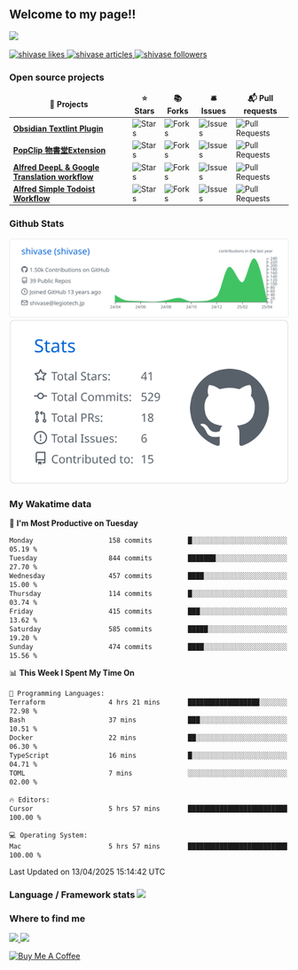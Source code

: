 
<h2>Welcome to my page!!</h2>

![](https://komarev.com/ghpvc/?username=shivase&color=red)

<p>
  <a href="https://zenn.dev/shivase">
    <img src="https://zenn.badge.nikaera.com/s/shivase/likes?style=flat-square" alt="shivase likes" />
  </a>
  <a href="https://zenn.dev/shivase/articles">
    <img src="https://zenn.badge.nikaera.com/s/shivase/articles?style=flat-square" alt="shivase articles" />
  </a>
  <a href="https://zenn.dev/shivase/followers">
    <img src="https://zenn.badge.nikaera.com/s/shivase/followers?style=flat-square" alt="shivase followers" />
  </a>
</p>

<h3>Open source projects</h3>
<table>
  <thead align="center">
    <tr border: none;>
      <td><b>🎁 Projects</b></td>
      <td><b>⭐ Stars</b></td>
      <td><b>📚 Forks</b></td>
      <td><b>🛎 Issues</b></td>
      <td><b>📬 Pull requests</b></td>
    </tr>
  </thead>
  <tbody>
    <tr>
      <td><a href="https://github.com/shivase/obsidian-textlint"><b>Obsidian Textlint Plugin</b></a></td>
      <td><img alt="Stars" src="https://img.shields.io/github/stars/shivase/obsidian-textlint?style=flat-square&labelColor=343b41"/></td>
      <td><img alt="Forks" src="https://img.shields.io/github/forks/shivase/obsidian-textlint?style=flat-square&labelColor=343b41"/></td>
      <td><img alt="Issues" src="https://img.shields.io/github/issues/shivase/obsidian-textlint?style=flat-square&labelColor=343b41"/></td>
      <td><img alt="Pull Requests" src="https://img.shields.io/github/issues-pr/shivase/obsidian-textlint?style=flat-square&labelColor=343b41"/></td>
    </tr>
    <tr>
      <td><a href="https://github.com/shivase/popclip-monokakido"><b>PopClip 物書堂Extension</b></a></td>
      <td><img alt="Stars" src="https://img.shields.io/github/stars/shivase/popclip-monokakido?style=flat-square&labelColor=343b41"/></td>
      <td><img alt="Forks" src="https://img.shields.io/github/forks/shivase/popclip-monokakido?style=flat-square&labelColor=343b41"/></td>
      <td><img alt="Issues" src="https://img.shields.io/github/issues/shivase/popclip-monokakido?style=flat-square&labelColor=343b41"/></td>
      <td><img alt="Pull Requests" src="https://img.shields.io/github/issues-pr/shivase/popclip-monokakido?style=flat-square&labelColor=343b41"/></td>
    </tr>
    <tr>
      <td><a href="https://github.com/shivase/alfred-workflow-deepl-google-translation"><b>Alfred DeepL & Google Translation workflow</b></a></td>
      <td><img alt="Stars" src="https://img.shields.io/github/stars/shivase/alfred-workflow-deepl-google-translation?style=flat-square&labelColor=343b41"/></td>
      <td><img alt="Forks" src="https://img.shields.io/github/forks/shivase/alfred-workflow-deepl-google-translation?style=flat-square&labelColor=343b41"/></td>
      <td><img alt="Issues" src="https://img.shields.io/github/issues/shivase/alfred-workflow-deepl-google-translation?style=flat-square&labelColor=343b41"/></td>
      <td><img alt="Pull Requests" src="https://img.shields.io/github/issues-pr/shivase/alfred-workflow-deepl-google-translation?style=flat-square&labelColor=343b41"/></td>
    </tr>
    <tr>
      <td><a href="https://github.com/shivase/alfred-simple-todoist"><b>Alfred Simple Todoist Workflow</b></a></td>
      <td><img alt="Stars" src="https://img.shields.io/github/stars/shivase/alfred-simple-todoist?style=flat-square&labelColor=343b41"/></td>
      <td><img alt="Forks" src="https://img.shields.io/github/forks/shivase/alfred-simple-todoist?style=flat-square&labelColor=343b41"/></td>
      <td><img alt="Issues" src="https://img.shields.io/github/issues/shivase/alfred-simple-todoist?style=flat-square&labelColor=343b41"/></td>
      <td><img alt="Pull Requests" src="https://img.shields.io/github/issues-pr/shivase/alfred-simple-todoist?style=flat-square&labelColor=343b41"/></td>
    </tr>
  </tbody>
</table>

<h3>Github Stats</h3>

![](https://raw.githubusercontent.com/shivase/profile-summary-cards/master/profile-summary-card-output/github/0-profile-details.svg)
![](https://raw.githubusercontent.com/shivase/profile-summary-cards/master/profile-summary-card-output/github/3-stats.svg)

<h3>My Wakatime data</h3>

<!--START_SECTION:waka-->
📅 **I'm Most Productive on Tuesday** 

```text
Monday                   158 commits         █░░░░░░░░░░░░░░░░░░░░░░░░   05.19 % 
Tuesday                  844 commits         ███████░░░░░░░░░░░░░░░░░░   27.70 % 
Wednesday                457 commits         ████░░░░░░░░░░░░░░░░░░░░░   15.00 % 
Thursday                 114 commits         █░░░░░░░░░░░░░░░░░░░░░░░░   03.74 % 
Friday                   415 commits         ███░░░░░░░░░░░░░░░░░░░░░░   13.62 % 
Saturday                 585 commits         █████░░░░░░░░░░░░░░░░░░░░   19.20 % 
Sunday                   474 commits         ████░░░░░░░░░░░░░░░░░░░░░   15.56 % 
```


📊 **This Week I Spent My Time On** 

```text
💬 Programming Languages: 
Terraform                4 hrs 21 mins       ██████████████████░░░░░░░   72.98 % 
Bash                     37 mins             ███░░░░░░░░░░░░░░░░░░░░░░   10.51 % 
Docker                   22 mins             ██░░░░░░░░░░░░░░░░░░░░░░░   06.30 % 
TypeScript               16 mins             █░░░░░░░░░░░░░░░░░░░░░░░░   04.71 % 
TOML                     7 mins              ░░░░░░░░░░░░░░░░░░░░░░░░░   02.00 % 

🔥 Editors: 
Cursor                   5 hrs 57 mins       █████████████████████████   100.00 % 

💻 Operating System: 
Mac                      5 hrs 57 mins       █████████████████████████   100.00 % 
```


 Last Updated on 13/04/2025 15:14:42 UTC
<!--END_SECTION:waka-->

<h3>Language / Framework stats
<img src="https://cr-skills-chart-widget.azurewebsites.net/api/api?username=shivase" />


<h3>Where to find me</h3>
<p>
  <a href="https://www.twitter.com/shivasek5">
    <img src="https://img.shields.io/badge/twitter-%231DA1F2.svg?&style=for-the-badge&logo=twitter&logoColor=white" height=25>
  </a>
  <a href="https://zenn.dev/shivase">
    <img src="https://img.shields.io/badge/-Zenn-03363D.svg?logo=zenn&style=flat-square" height=25>
  </a>
</p>

<p>
  <a href="https://www.buymeacoffee.com/shivase" target="_blank" rel="noreferrer nofollow">
    <img src="https://cdn.buymeacoffee.com/buttons/default-red.png" alt="Buy Me A Coffee" height="30" width="150" >
  </a>
</p>
